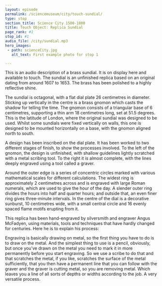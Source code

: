 ```yaml
---
layout: episode
permalink: /sciencemuseum/city/touch-sundial/
type: stop
section_title: Science City 1500-1800
title: Touch Object: Replica Sundial
page_rank: #1
stop_id: #1
audio_file: /city/sundial.mp3
hero_images:
 - path: scienceCity.jpg
   alt_text: First example photo for stop 1

---
```


This is an audio description of a brass sundial. It is on display here and available to touch. The sundial is an unfinished replica based on an original dating from around 1607 to 1653. The brass has been polished to a highly reflective shine.  

The sundial is octagonal, with a flat dial plate 26 centimetres in diameter. Sticking up vertically in the centre is a brass gnomon which casts the shadow for telling the time. The gnomon consists of a triangular base of 6 centimetres, supporting a thin arm 18 centimetres long, set at 51.5 degrees. This is the latitude of London, where the original sundial was designed to be used. Whilst some sundials were fixed vertically on walls, this one is designed to be mounted horizontally on a base, with the gnomon aligned north to south.

A design has been inscribed on the dial plate. It has been worked to two different stages of finish, to show the processes involved. To the left of the gnomon, the design is unfinished, with shallow guidelines lightly scratched with a metal scribing tool. To the right it is almost complete, with the lines deeply engraved using a tool called a graver.  

Around the outer edge is a series of concentric circles marked with various mathematical scales for different calculations. The widest ring is approximately 2 centimetres across and is engraved with large Roman numerals, which are used to give the hour of the day. A slender outer ring divides the hours into half and quarter hours; and outside that, an even finer ring gives three-minute intervals. In the centre of the dial is a decorative sunburst, 10 centimetres wide, with a small central circle and 16 evenly spaced flame motifs erupting from it.

This replica has been hand-engraved by silversmith and engraver Angus McFadyen, using materials, tools and techniques that have hardly changed for centuries. Here he is to explain his process:

Engraving is basically drawing on metal, so the first thing you have to do is to draw on the metal. And the simplest thing to use is a pencil, obviously, but once you’ve drawn on the metal you need to mark it in more permanently before you start engraving. So we use a scribe to do that and that scratches the metal, if you like, scratches the surface of the metal sufficiently,  that you then have a permanent line that you can follow with the graver and the graver is cutting metal, so you are removing metal. Which leaves you a line of all sorts of depths or widths according to the job. A very versatile process.
